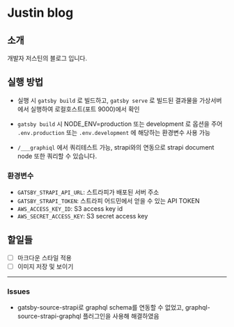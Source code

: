 # Justin blog

## 소개

개발자 저스틴의 블로그 입니다.

## 실행 방법

- 실행 시 `gatsby build` 로 빌드하고, `gatsby serve` 로 빌드된 결과물을 가상서버에서 실행하여 로컬호스트(포트 9000)에서 확인
- `gatsby build` 시 NODE_ENV=production 또는 development 로 옵션을 주어 `.env.production` 또는 `.env.development` 에 해당하는 환경변수 사용 가능

- `/___graphiql` 에서 쿼리테스트 가능, strapi와의 연동으로 strapi document node 또한 쿼리할 수 있습니다.

### 환경변수

- `GATSBY_STRAPI_API_URL`: 스트라피가 배포된 서버 주소
- `GATSBY_STRAPI_TOKEN`: 스트라피 어드민에서 얻을 수 있는 API TOKEN
- `AWS_ACCESS_KEY_ID`: S3 access key id
- `AWS_SECRET_ACCESS_KEY`: S3 secret access key

## 할일들

- [ ] 마크다운 스타일 적용
- [ ] 이미지 저장 및 보이기

---

### Issues

- gatsby-source-strapi로 graphql schema를 연동할 수 없었고, graphql-source-strapi-graphql 플러그인을 사용해 해결하였음
